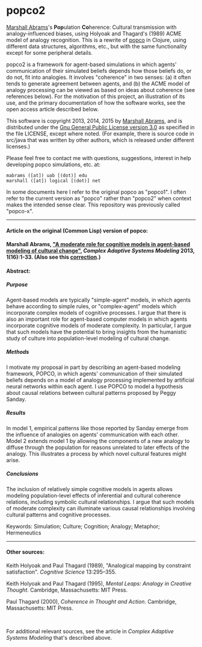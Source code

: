 popco2
=======

[Marshall Abrams](http://members.logical.net/~marshall/)'s
**Pop**ulation **Co**herence: Cultural transmission with
analogy-influenced biases, using Holyoak and Thagard's (1989) ACME model
of analogy recognition.   This is a rewrite of
[popco](https://github.com/mars0i/popco) in Clojure, using different
data structures, algorithms, etc., but with the same functionality
except for some peripheral details.

popco2 is a framework for agent-based simulations in which agents'
communication of their simulated beliefs depends how those beliefs do,
or do not, fit into analogies.  It involves "coherence" in two senses:
(a) it often tends to generate agreement between agents, and (b) the
ACME model of analogy processing can be viewed as based on ideas about
coherence (see references below). For the motivation of this project,
an illustration of its use, and the primary documentation of how the
software works, see the open access article described below.

This software is copyright 2013, 2014, 2015 by [Marshall
Abrams](http://members.logical.net/~marshall/), and is distributed
under the [Gnu General Public License version
3.0](http://www.gnu.org/copyleft/gpl.html) as specified in the file
LICENSE, except where noted.  (For example, there is source code in
src/java that was written by other authors, which is released under
different licenses.)

Please feel free to contact me with questions, suggestions, interest
in help developing popco simulations, etc. at:

	mabrams ([at]) uab [(dot)] edu
	marshall ([at]) logical [(dot)] net  

In some documents here I refer to the original popco as "popco1".  I often
refer to the current version as "popco" rather than "popco2" when context
makes the intended sense clear.  This repository was previously called
"popco-x".


-------

#### Article on the original (Common Lisp) version of popco:

#### Marshall Abrams, ["A moderate role for cognitive models in agent-based modeling of cultural change"](http://www.casmodeling.com/content/1/1/16), *Complex Adaptive Systems Modeling* 2013, 1(16):1-33.  (Also see this [correction](http://www.casmodeling.com/content/2/1/1).)

#### Abstract:

##### Purpose

Agent-based models are typically "simple-agent" models, in which agents
behave according to simple rules, or "complex-agent" models which
incorporate complex models of cognitive processes. I argue that there is
also an important role for agent-based computer models in which agents
incorporate cognitive models of moderate complexity. In particular, I
argue that such models have the potential to bring insights from the
humanistic study of culture into population-level modeling of cultural
change.

##### Methods

I motivate my proposal in part by describing an agent-based modeling
framework, POPCO, in which agents' communication of their simulated
beliefs depends on a model of analogy processing implemented by
artificial neural networks within each agent. I use POPCO to model a
hypothesis about causal relations between cultural patterns proposed by
Peggy Sanday.

##### Results

In model 1, empirical patterns like those reported by Sanday emerge from
the influence of analogies on agents' communication with each other.
Model 2 extends model 1 by allowing the components of a new analogy to
diffuse through the population for reasons unrelated to later effects of
the analogy. This illustrates a process by which novel cultural features
might arise.

##### Conclusions

The inclusion of relatively simple cognitive models in agents allows
modeling population-level effects of inferential and cultural coherence
relations, including symbolic cultural relationships. I argue that such
models of moderate complexity can illuminate various causal
relationships involving cultural patterns and cognitive processes.

Keywords: Simulation; Culture; Cognition; Analogy; Metaphor;
Hermeneutics

-------

#### Other sources:

Keith Holyoak and Paul Thagard (1989), "Analogical mapping by constraint
satisfaction". *Cognitive Science* 13:295–355.

Keith Holyoak and Paul Thagard (1995), *Mental Leaps: Analogy in
Creative Thought*. Cambridge, Massachusetts: MIT Press.

Paul Thagard (2000), *Coherence in Thought and Action*. Cambridge,
Massachusetts: MIT Press.

<br/>

For additional relevant sources, see the article in *Complex Adaptive
Systems Modeling* that's described above.
